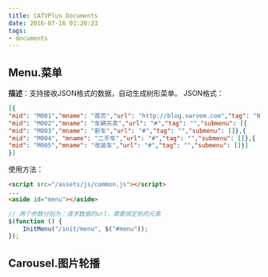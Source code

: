 ```yaml
---
title: CATVPlus Documents
date: 2016-07-16 01:20:23
tags:
- documents
---
```

## Menu.菜单
**描述**：支持接收JSON格式的数据，自动生成树形菜单。
JSON格式：
```json
[{
"mid": "M001","mname": "首页","url": "http://blog.swroom.com","tag": "NEW","submenu": []},{
"mid": "M002","mname": "车辆买卖","url": "#","tag": "","submenu": [{
"mid": "M003","mname": "新车","url": "#","tag": "","submenu": []},{
"mid": "M004", "mname": "二手车","url": "#","tag": "","submenu": []},{
"mid": "M005","mname": "改装车","url": "#","tag": "","submenu": []}]
}]
```
使用方法：
```html
<script src="/assets/js/common.js"></script>
...
<aside id="menu"></aside>
```
```js
// 两个参数分别为：请求数据的url，需要绑定到的元素
$(function () {
    InitMenu("/init/menu", $("#menu"));
});
```

## Carousel.图片轮播
